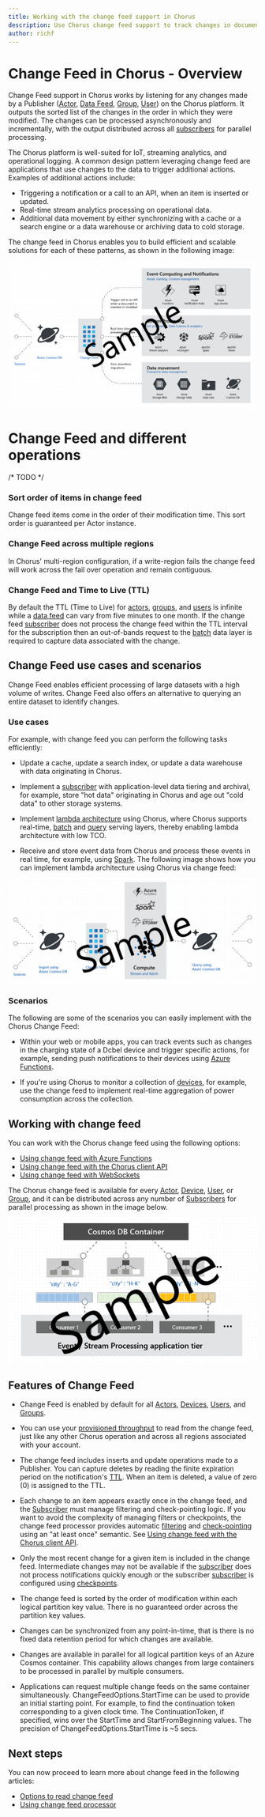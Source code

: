 ```yaml
---
title: Working with the change feed support in Chorus 
description: Use Chorus change feed support to track changes in documents, event-based processing like triggers, and keep caches and analytic systems up-to-date 
author: richf
---
```

# Change Feed in Chorus - Overview

Change Feed support in Chorus works by listening for any changes made by a Publisher ([Actor](actor.md), [Data Feed](actor-data-feed.md), [Group](group.md), [User](user.md)) on the Chorus platform. It outputs the sorted list of the changes in the order in which they were modified. The changes can be processed asynchronously and incrementally, with the output distributed across all [subscribers](subscriber.md) for parallel processing. 

The Chorus platform is well-suited for IoT, streaming analytics, and operational logging. A common design pattern leveraging change feed are applications that use changes to the data to trigger additional actions. Examples of additional actions include:

* Triggering a notification or a call to an API, when an item is inserted or updated.
* Real-time stream analytics processing on operational data.
* Additional data movement by either synchronizing with a cache or a search engine or a data warehouse or archiving data to cold storage.

The change feed in Chorus enables you to build efficient and scalable solutions for each of these patterns, as shown in the following image:

![Using Chorus change feed to power real-time analytics and event-driven computing scenarios](./media/change-feed/changefeedoverview.png)


# Change Feed and different operations

/* TODO */

### Sort order of items in change feed

Change feed items come in the order of their modification time. This sort order is guaranteed per Actor instance.

### Change Feed across multiple regions

In Chorus' multi-region configuration, if a write-region fails the change feed will work across the fail over operation and  remain contiguous.

### Change Feed and Time to Live (TTL)

By default the TTL (Time to Live) for [actors](actor.md), [groups](group.md), and [users](user.md) is infinite while a [data feed](actor-data-feed.md) can vary from five minutes to one month. If the change feed [subscriber](subscriber.md) does not process the change feed within the TTL interval for the subscription then an out-of-bands request to the [batch](batch.md) data layer is required to capture data associated with the change.  

## Change Feed use cases and scenarios

Change Feed enables efficient processing of large datasets with a high volume of writes. Change Feed also offers an alternative to querying an entire dataset to identify changes.

### Use cases

For example, with change feed you can perform the following tasks efficiently:

* Update a cache, update a search index, or update a data warehouse with data originating in Chorus.

* Implement a [subscriber](subscriber.md) with application-level data tiering and archival, for example, store "hot data" originating in Chorus and age out "cold data" to other storage systems.


* Implement [lambda architecture](https://blogs.technet.microsoft.com/msuspartner/2016/01/27/azure-partner-community-big-data-advanced-analytics-and-lambda-architecture/) using Chorus, where Chorus supports real-time, [batch](batch.md) and [query](query.md) serving layers, thereby enabling lambda architecture with low TCO.

* Receive and store event data from Chorus and process these events in real time, for example, using [Spark](apache-spark.md).  The following image shows how you can implement lambda architecture using Chorus via change feed:

![Chorus-based lambda pipeline for ingestion and query](./media/change-feed/lambda.png)

### Scenarios

The following are some of the scenarios you can easily implement with the Chorus Change Feed:

* Within your web or mobile apps, you can track events such as changes in the charging state of a Dcbel device and trigger specific actions, for example, sending push notifications to their devices using [Azure Functions](change-feed-functions.md).

* If you're using Chorus to monitor a collection of [devices](device.md), for example, use the change feed to implement real-time aggregation of power consumption across the collection.


## Working with change feed

You can work with the Chorus change feed using the following options:

* [Using change feed with Azure Functions](change-feed-functions.md)
* [Using change feed with the Chorus client API](change-feed-processor.md) 
* [Using change feed with WebSockets](change-feed-websockets.md) 

The Chorus change feed is available for every [Actor](actor.md), [Device](device.md), [User](user.md), or [Group](group.md), and it can be distributed across any number of [Subscribers](change-feed-subscriber.md) for parallel processing as shown in the image below.

![Distributed processing of Chorus' change feed](./media/change-feed/changefeedvisual.png)

## Features of Change Feed

* Change Feed is enabled by default for all [Actors](actor.md), [Devices](device.md), [Users](user.md), and [Groups](group.md).

* You can use your [provisioned throughput](request-units.md) to read from the change feed, just like any other Chorus operation and across all regions associated with your account.

* The change feed includes inserts and update operations made to a Publisher. You can capture deletes by reading the finite expiration period on the notification's [TTL](time-to-live.md). When an item is deleted, a value of zero (0) is assigned to the TTL. 

* Each change to an item appears exactly once in the change feed, and the [Subscriber](change-feed-subscriber.md) must manage filtering and check-pointing logic. If you want to avoid the complexity of managing filters or checkpoints, the change feed processor provides automatic [filtering](change-feed-filter.md) and [check-pointing](change-feed-checkpoint.md) using an "at least once" semantic. See [Using change feed with the Chorus client API](change-feed-processor.md).

* Only the most recent change for a given item is included in the change feed. Intermediate changes may not be available if the [subscriber](change-feed-subscriber.md) does not process notifications quickly enough or the subscriber [subscriber](change-feed-subscriber.md) is configured using [checkpoints](change-feed-checkpoint.md).

* The change feed is sorted by the order of modification within each logical partition key value. There is no guaranteed order across the partition key values.

* Changes can be synchronized from any point-in-time, that is there is no fixed data retention period for which changes are available.

* Changes are available in parallel for all logical partition keys of an Azure Cosmos container. This capability allows changes from large containers to be processed in parallel by multiple consumers.

* Applications can request multiple change feeds on the same container simultaneously. ChangeFeedOptions.StartTime can be used to provide an initial starting point. For example, to find the continuation token corresponding to a given clock time. The ContinuationToken, if specified, wins over   the StartTime and StartFromBeginning values. The precision of ChangeFeedOptions.StartTime is ~5 secs. 

## Next steps

You can now proceed to learn more about change feed in the following articles:

* [Options to read change feed](read-change-feed.md)
* [Using change feed processor](change-feed-processor.md)
